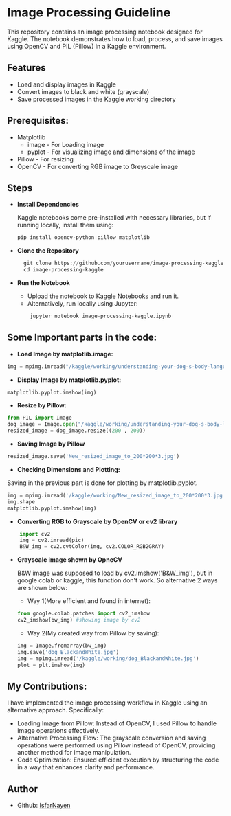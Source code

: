 # Image Processing Guideline
This repository contains an image processing notebook designed for Kaggle. The notebook demonstrates how to load, process, and save images using OpenCV and PIL (Pillow) in a Kaggle environment.

<h2>Features </h2>

- Load and display images in Kaggle
- Convert images to black and white (grayscale)
- Save processed images in the Kaggle working directory

<h2>Prerequisites:</h2>

- Matplotlib
    - image - For Loading image
    - pyplot - For visualizing image and dimensions of the image
- Pillow - For resizing
- OpenCV - For converting RGB image to Greyscale image

<h2>Steps</h2>

- **Install Dependencies**

    Kaggle notebooks come pre-installed with necessary libraries, but if running locally, install them using:
    ```python
    pip install opencv-python pillow matplotlib
    ```
- **Clone the Repository**
  ```python
    git clone https://github.com/yourusername/image-processing-kaggle.git
    cd image-processing-kaggle
  ```

- **Run the Notebook**
    - Upload the notebook to Kaggle Notebooks and run it.
    - Alternatively, run locally using Jupyter:
    ```python
        jupyter notebook image-processing-kaggle.ipynb
    ```

<h2>Some Important parts in the code:</h2>

- **Load Image by matplotlib.image:**
```python
img = mpimg.imread("/kaggle/working/understanding-your-dog-s-body-language.jpg")
```
- **Display Image by matplotlib.pyplot:**
```python
matplotlib.pyplot.imshow(img)
```
- **Resize by Pillow:**
```python
from PIL import Image
dog_image = Image.open("/kaggle/working/understanding-your-dog-s-body-language.jpg")
resized_image = dog_image.resize((200 , 200))
```
- **Saving Image by Pillow**
```python
resized_image.save('New_resized_image_to_200*200*3.jpg')
```

- **Checking Dimensions and Plotting:**

Saving in the previous part is done for plotting by matplotlib.pyplot.
```python
img = mpimg.imread('/kaggle/working/New_resized_image_to_200*200*3.jpg')
img.shape
matplotlib.pyplot.imshow(img)
```

- **Converting RGB to Grayscale by OpenCV or cv2 library**
```python
    import cv2
    img = cv2.imread(pic)
    B&W_img = cv2.cvtColor(img, cv2.COLOR_RGB2GRAY)
```

- **Grayscale image shown by OpneCV**

    B&W image was supposed to load by cv2.imshow('B&W_img'), but in google colab or kaggle, this function don't work. So alternative 2 ways are shown below:

    - Way 1(More efficient and found in internet):
    ```python
    from google.colab.patches import cv2_imshow
    cv2_imshow(bw_img) #showing image by cv2
    ```
    - Way 2(My created way from Pillow by saving):
    ```python
    img = Image.fromarray(bw_img)
    img.save('dog_BlackandWhite.jpg')
    img = mpimg.imread('/kaggle/working/dog_BlackandWhite.jpg')
    plot = plt.imshow(img)
    ```

<h2>My Contributions:</h2>

I have implemented the image processing workflow in Kaggle using an alternative approach. Specifically:

- Loading Image from Pillow: Instead of OpenCV, I used Pillow to handle image operations effectively.
- Alternative Processing Flow: The grayscale conversion and saving operations were performed using Pillow instead of OpenCV, providing another method for image manipulation.
- Code Optimization: Ensured efficient execution by structuring the code in a way that enhances clarity and performance.

<h2>Author</h2>

- Github: [IsfarNayen](https://github.com/IsfarNayen)